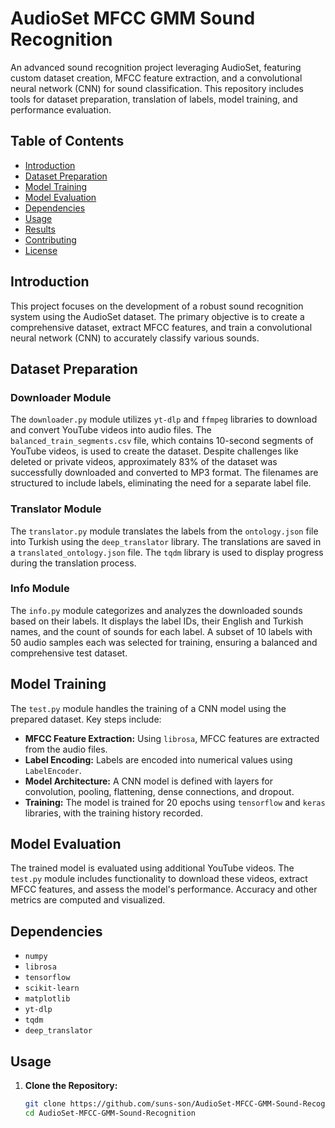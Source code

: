 # AudioSet MFCC GMM Sound Recognition

An advanced sound recognition project leveraging AudioSet, featuring custom dataset creation, MFCC feature extraction, and a convolutional neural network (CNN) for sound classification. This repository includes tools for dataset preparation, translation of labels, model training, and performance evaluation.

## Table of Contents

- [Introduction](#introduction)
- [Dataset Preparation](#dataset-preparation)
- [Model Training](#model-training)
- [Model Evaluation](#model-evaluation)
- [Dependencies](#dependencies)
- [Usage](#usage)
- [Results](#results)
- [Contributing](#contributing)
- [License](#license)

## Introduction

This project focuses on the development of a robust sound recognition system using the AudioSet dataset. The primary objective is to create a comprehensive dataset, extract MFCC features, and train a convolutional neural network (CNN) to accurately classify various sounds.

## Dataset Preparation

### Downloader Module

The `downloader.py` module utilizes `yt-dlp` and `ffmpeg` libraries to download and convert YouTube videos into audio files. The `balanced_train_segments.csv` file, which contains 10-second segments of YouTube videos, is used to create the dataset. Despite challenges like deleted or private videos, approximately 83% of the dataset was successfully downloaded and converted to MP3 format. The filenames are structured to include labels, eliminating the need for a separate label file.

### Translator Module

The `translator.py` module translates the labels from the `ontology.json` file into Turkish using the `deep_translator` library. The translations are saved in a `translated_ontology.json` file. The `tqdm` library is used to display progress during the translation process.

### Info Module

The `info.py` module categorizes and analyzes the downloaded sounds based on their labels. It displays the label IDs, their English and Turkish names, and the count of sounds for each label. A subset of 10 labels with 50 audio samples each was selected for training, ensuring a balanced and comprehensive test dataset.

## Model Training

The `test.py` module handles the training of a CNN model using the prepared dataset. Key steps include:

- **MFCC Feature Extraction:** Using `librosa`, MFCC features are extracted from the audio files.
- **Label Encoding:** Labels are encoded into numerical values using `LabelEncoder`.
- **Model Architecture:** A CNN model is defined with layers for convolution, pooling, flattening, dense connections, and dropout.
- **Training:** The model is trained for 20 epochs using `tensorflow` and `keras` libraries, with the training history recorded.

## Model Evaluation

The trained model is evaluated using additional YouTube videos. The `test.py` module includes functionality to download these videos, extract MFCC features, and assess the model's performance. Accuracy and other metrics are computed and visualized.

## Dependencies

- `numpy`
- `librosa`
- `tensorflow`
- `scikit-learn`
- `matplotlib`
- `yt-dlp`
- `tqdm`
- `deep_translator`

## Usage

1. **Clone the Repository:**
   ```sh
   git clone https://github.com/suns-son/AudioSet-MFCC-GMM-Sound-Recognition.git
   cd AudioSet-MFCC-GMM-Sound-Recognition
